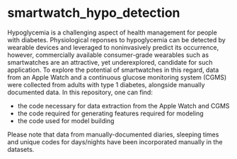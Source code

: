 # smartwatch_hypo_detection

Hypoglycemia is a challenging aspect of health management for people with diabetes. Physiological reponses to hypoglycemia can be detected by wearable devices and leveraged to noninvasively predict its occurrence, however, commercially available consumer-grade wearables such as smartwatches are an attractive, yet underexplored, candidate for such application. To explore the potential of smartwatches in this regard, data from an Apple Watch and a continuous glucose monitoring system (CGMS) were collected from adults with type 1 diabetes, alongside manually documented data. In this repository, one can find: 
  - the code necessary for data extraction from the Apple Watch and CGMS
  - the code required for generating features required for modeling
  - the code used for model building

  
Please note that data from manually-documented diaries, sleeping times and unique codes for days/nights have been incorporated manually in the datasets.
